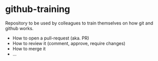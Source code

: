 # github-training

Repository to be used by colleagues to train themselves on how git and github works.

- How to open a pull-request (aka. PR)
- How to review it (comment, approve, require changes)
- How to merge it
- ...
